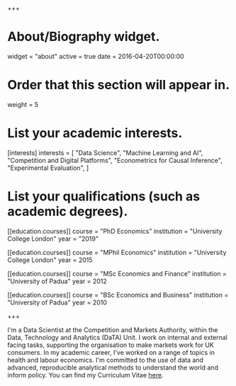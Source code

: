 +++
# About/Biography widget.
widget = "about"
active = true
date = 2016-04-20T00:00:00

# Order that this section will appear in.
weight = 5

# List your academic interests.
[interests]
  interests = [
    "Data Science",
    "Machine Learning and AI",
    "Competition and Digital Platforms",
    "Econometrics for Causal Inference",
    "Experimental Evaluation",
  ]

# List your qualifications (such as academic degrees).
[[education.courses]]
  course = "PhD Economics"
  institution = "University College London"
  year = "2019"

[[education.courses]]
  course = "MPhil Economics"
  institution = "University College London"
  year = 2015

[[education.courses]]
  course = "MSc Economics and Finance"
  institution = "University of Padua"
  year = 2012
  
[[education.courses]]
  course = "BSc Economics and Business"
  institution = "University of Padua"
  year = 2010
 
+++

I'm a Data Scientist at the Competition and Markets Authority, within the Data, Technology and Analytics (DaTA) Unit. I work on internal and external facing tasks, supporting the organisation to make markets work for UK consumers. In my academic career, I've worked on a range of topics in health and labour economics. I'm committed to the use of data and advanced, reproducible analytical methods to understand the world and inform policy. You can find my Curriculum Vitae [here](files/CV_mason_190728.pdf).
